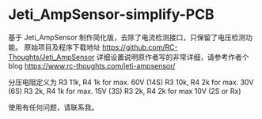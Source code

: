 # Jeti_AmpSensor-simplify-PCB
基于 Jeti_AmpSensor 制作简化版，去除了电流检测接口，只保留了电压检测功能。
原始项目及程序下载地址 https://github.com/RC-Thoughts/Jeti_AmpSensor
详细设置说明原作者写的非常详细，请参考作者个blog https://www.rc-thoughts.com/jeti-ampsensor/

分压电阻定义为
R3 11k, R4 1k for max. 60V (14S)
R3 10k, R4 2k for max. 30V (6S)
R3 2k, R4 1k for max. 15V (3S)
R3 2k, R4 2k for max 10V (2S or Rx)

使用有任何问题，请联系我。
